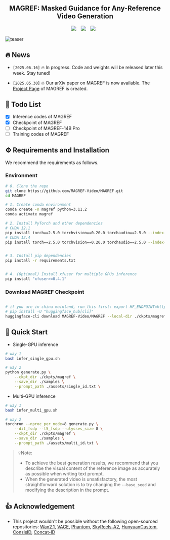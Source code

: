 <div align="center">

## MAGREF: Masked Guidance for Any-Reference Video Generation


<a href="https://magref-video.github.io/magref.github.io/"><img src="https://img.shields.io/static/v1?label=Project&message=Page&color=blue&logo=github-pages"></a> &ensp;
<a href="https://huggingface.co/MAGREF-Video/MAGREF/tree/main"><img src="https://img.shields.io/static/v1?label=%F0%9F%A4%96%20Released&message=Models&color=green"></a> &ensp;
<a href="https://magref-video.github.io/magref.github.io/"><img src="https://img.shields.io/static/v1?label=%F0%9F%A4%97%20Hugging%20Face&message=Demo&color=orange"></a> &ensp;

</div>

![teaser](./assets/teaser.png)


## 🔥 News
* `[2025.06.16]`  🔥 In progress. Code and weights will be released later this week. Stay tuned!

* `[2025.05.30]`  🔥 Our arXiv paper on MAGREF is now available.  The [Project Page](https://magref-video.github.io/magref.github.io/) of MAGREF is created.

## 📑 Todo List
- [x] Inference codes of MAGREF
- [x] Checkpoint of MAGREF
- [ ] Checkpoint of MAGREF-14B Pro
- [ ] Training codes of MAGREF

## ⚙️ Requirements and Installation
We recommend the requirements as follows.

### Environment

```bash
# 0. Clone the repo
git clone https://github.com/MAGREF-Video/MAGREF.git
cd MAGREF

# 1. Create conda environment
conda create -n magref python=3.11.2
conda activate magref

# 2. Install PyTorch and other dependencies
# CUDA 12.1
pip install torch==2.5.0 torchvision==0.20.0 torchaudio==2.5.0 --index-url https://download.pytorch.org/whl/cu121
# CUDA 12.4
pip install torch==2.5.0 torchvision==0.20.0 torchaudio==2.5.0 --index-url https://download.pytorch.org/whl/cu124


# 3. Install pip dependencies
pip install -r requirements.txt


# 4. (Optional) Install xfuser for multiple GPUs inference
pip install "xfuser>=0.4.1"
```


### Download MAGREF Checkpoint

```bash

# if you are in china mainland, run this first: export HF_ENDPOINT=https://hf-mirror.com
# pip install -U "huggingface_hub[cli]"
huggingface-cli download MAGREF-Video/MAGREF --local-dir ./ckpts/magref

```


## 🤗 Quick Start
- Single-GPU inference

```bash
# way 1
bash infer_single_gpu.sh

# way 2
python generate.py \
    --ckpt_dir ./ckpts/magref \
    --save_dir ./samples \
    --prompt_path ./assets/single_id.txt \
```

- Multi-GPU inference
```bash
# way 1
bash infer_multi_gpu.sh

# way 2
torchrun --nproc_per_node=8 generate.py \
    --dit_fsdp --t5_fsdp --ulysses_size 8 \
    --ckpt_dir ./ckpts/magref \
    --save_dir ./samples \
    --prompt_path ./assets/multi_id.txt \
```
> 💡Note: 
> * To achieve the best generation results, we recommend that you describe the visual content of the reference image as accurately as possible when writing text prompt.
> * When the generated video is unsatisfactory, the most straightforward solution is to try changing the `--base_seed` and modifying the description in the prompt.


## 👍 Acknowledgement

* This project wouldn't be possible without the following open-sourced repositories: [Wan2.1](https://github.com/Wan-Video/Wan2.1), [VACE](https://github.com/ali-vilab/VACE), [Phantom](https://github.com/Phantom-video/Phantom), [SkyReels-A2](https://github.com/SkyworkAI/SkyReels-A2), [HunyuanCustom](https://github.com/Tencent-Hunyuan/HunyuanCustom), [ConsisID](https://github.com/PKU-YuanGroup/ConsisID), [Concat-ID](https://github.com/ML-GSAI/Concat-ID)



